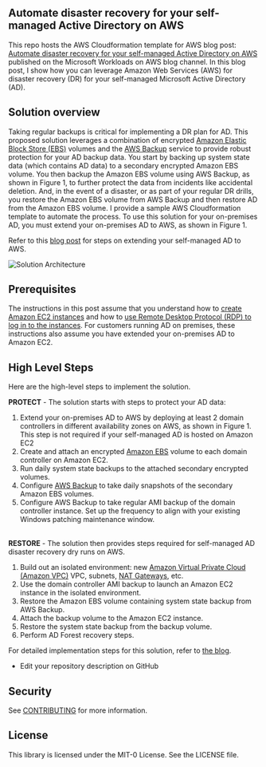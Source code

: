 ## Automate disaster recovery for your self-managed Active Directory on AWS

This repo hosts the AWS Cloudformation template for AWS blog post: [Automate disaster recovery for your self-managed Active Directory on AWS](https://aws.amazon.com/blogs/modernizing-with-aws/automate-disaster-recovery-for-your-self-managed-active-directory-on-aws/) published on the Microsoft Workloads on AWS blog channel. In this blog post, I show how you can leverage Amazon Web Services (AWS) for disaster recovery (DR) for your self-managed Microsoft Active Directory (AD).


## Solution overview
Taking regular backups is critical for implementing a DR plan for AD. This proposed solution leverages a combination of encrypted [Amazon Elastic Block Store (EBS)](https://docs.aws.amazon.com/AWSEC2/latest/UserGuide/AmazonEBS.html) volumes and the [AWS Backup](https://aws.amazon.com/backup/) service to provide robust protection for your AD backup data. You start by backing up system state data (which contains AD data) to a secondary encrypted Amazon EBS volume. You then backup the Amazon EBS volume using AWS Backup, as shown in Figure 1, to further protect the data from incidents like accidental deletion. And, in the event of a disaster, or as part of your regular DR drills, you restore the Amazon EBS volume from AWS Backup and then restore AD from the Amazon EBS volume. I provide a sample AWS Cloudformation template to automate the process. To use this solution for your on-premises AD, you must extend your on-premises AD to AWS, as shown in Figure 1.

Refer to this [blog post](https://aws.amazon.com/blogs/security/securely-extend-and-access-on-premises-active-directory-domain-controllers-in-aws/) for steps on extending your self-managed AD to AWS.


![Solution Architecture]([/images/Figure1%20-%20Solution-Architecture.png](https://github.com/aws-samples/automate-disaster-recovery-for-self-managed-active-directory-on-aws/blob/main/Images/Figure1%20-%20Solution-Architecture.png))

## Prerequisites
The instructions in this post assume that you understand how to [create Amazon EC2 instances](http://docs.aws.amazon.com/AWSEC2/latest/WindowsGuide/EC2_GetStarted.html) and how to [use Remote Desktop Protocol (RDP) to log in to the instances](http://docs.aws.amazon.com/AWSEC2/latest/WindowsGuide/connecting_to_windows_instance.html). For customers running AD on premises, these instructions also assume you have extended your on-premises AD to Amazon EC2. 

## High Level Steps
Here are the high-level steps to implement the solution.

**PROTECT** - The solution starts with steps to protect your AD data:

1.  Extend your on-premises AD to AWS by deploying at least 2 domain controllers in different availability zones on AWS, as shown in Figure 1. This step is not required if your self-managed AD is hosted on Amazon EC2
2. Create and attach an encrypted [Amazon EBS](https://docs.aws.amazon.com/AWSEC2/latest/UserGuide/AmazonEBS.html) volume to each domain controller on Amazon EC2.
3. Run daily system state backups to the attached secondary encrypted volumes.
4. Configure [AWS Backup](https://docs.aws.amazon.com/aws-backup/latest/devguide/whatisbackup.html) to take daily snapshots of the secondary Amazon EBS volumes.
5. Configure AWS Backup to take regular AMI backup of the domain controller instance. Set up the frequency to align with your existing Windows patching maintenance window.

\
**RESTORE** - The solution then provides steps required for self-managed AD disaster recovery dry runs on AWS.
1. Build out an isolated environment: new [Amazon Virtual Private Cloud (Amazon VPC)](https://docs.aws.amazon.com/vpc/latest/userguide/what-is-amazon-vpc.html) VPC, subnets, [NAT Gateways](https://docs.aws.amazon.com/vpc/latest/userguide/vpc-nat-gateway.html), etc.
2. Use the domain controller AMI backup to launch an Amazon EC2 instance in the isolated environment.
3. Restore the Amazon EBS volume containing system state backup from AWS Backup.
4. Attach the backup volume to the Amazon EC2 instance.
5. Restore the system state backup from the backup volume.
6. Perform AD Forest recovery steps.

For detailed implementation steps for this solution, refer to [the blog](https://aws.amazon.com/blogs/modernizing-with-aws/automate-disaster-recovery-for-your-self-managed-active-directory-on-aws/).




* Edit your repository description on GitHub

## Security

See [CONTRIBUTING](CONTRIBUTING.md#security-issue-notifications) for more information.

## License

This library is licensed under the MIT-0 License. See the LICENSE file.

